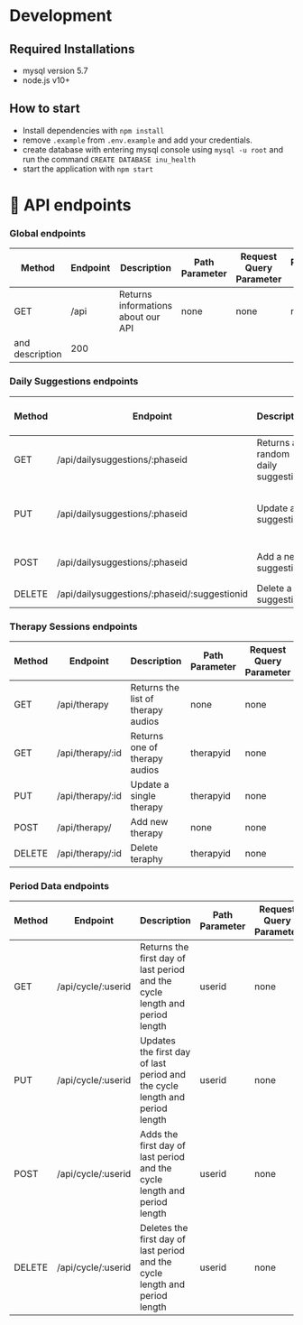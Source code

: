 # Development

## Required Installations

- mysql version 5.7
- node.js v10+

## How to start

- Install dependencies with `npm install`
- remove `.example` from `.env.example` and add your credentials.
- create database with entering mysql console using `mysql -u root` and run the command `CREATE DATABASE inu_health`
- start the application with `npm start`

# :milky_way: API endpoints

### Global endpoints

| Method          | Endpoint | Description                        | Path Parameter | Request Query Parameter | Request Body | Response Body | Response Status |
| --------------- | -------- | ---------------------------------- | -------------- | ----------------------- | ------------ | ------------- | --------------- |
| GET             | /api     | Returns informations about our API | none           | none                    | none         | api Version   |
| and description | 200      |

### Daily Suggestions endpoints

| Method | Endpoint                                     | Description                       | Path Parameter | Request Query Parameter | Request Body | Response Body     | Response Status |
| ------ | -------------------------------------------- | --------------------------------- | -------------- | ----------------------- | ------------ | ----------------- | --------------- |
| GET    | /api/dailysuggestions/:phaseid               | Returns a random daily suggestion | phase id       | none                    | none         | single suggestion | 200             |
| PUT    | /api/dailysuggestions/:phaseid               | Update a suggestion               | none           | none                    | none         | Updated suggestion is now saved in DB        | 200             |
| POST   | /api/dailysuggestions/:phaseid               | Add a new suggestion              | none           | none                    | none         | New suggestion is added| 200             |
| DELETE | /api/dailysuggestions/:phaseid/:suggestionid | Delete a suggestion               | none           | none                    | none         | Suggestion is deleted  | 204            |

### Therapy Sessions endpoints

| Method | Endpoint         | Description                        | Path Parameter | Request Query Parameter | Request Body    | Response Body          | Response Status |
| ------ | ---------------- | ---------------------------------- | -------------- | ----------------------- | --------------- | ---------------------- | --------------- |
| GET    | /api/therapy     | Returns the list of therapy audios | none           | none                    | none            | list of therapy audios | 200             |
| GET    | /api/therapy/:id | Returns one of therapy audios      | therapyid      | none                    | none            | single audio           | 200             |
| PUT    | /api/therapy/:id | Update a single therapy            | therapyid      | none                    | Therapy updated | Therapy updated        | 200             |
| POST   | /api/therapy/    | Add new therapy                    | none           | none                    | Therapy added   | Therapy added          | 200             |
| DELETE | /api/therapy/:id | Delete teraphy                     | therapyid      | none                    | Therapy deleted | Therapy deleted        | 204             |
### Period Data endpoints

| Method | Endpoint   | Description                                                                 | Path Parameter | Request Query Parameter | Request Body | Response Body    | Response Status |
| ------ | ---------- | --------------------------------------------------------------------------- | -------------- | ----------------------- | ------------ | ---------------- | --------------- |
| GET    | /api/cycle/:userid | Returns the first day of last period and the cycle length and period length | userid           | none                    | none         | Date and number(cycle length) | 200             |
| PUT | /api/cycle/:userid | Updates the first day of last period and the cycle length and period length | userid | none | none | Updated Date and number (cycle length) | 200 |
| POST | /api/cycle/:userid | Adds the first day of last period and the cycle length and period length |userid | none | none |  Adds a Date and number (cycle length) | 200 |
| DELETE | /api/cycle/:userid| Deletes the first day of last period and the cycle length and period length | userid| none | none |  Deleted Date and number (cycle length) | 204 |
